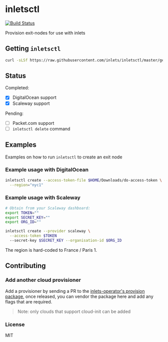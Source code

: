 # inletsctl

[![Build Status](https://travis-ci.org/inlets/inletsctl.svg?branch=master)](https://travis-ci.org/inlets/inletsctl)

Provision exit-nodes for use with inlets

## Getting `inletsctl`

```sh
curl -sLSf https://raw.githubusercontent.com/inlets/inletsctl/master/get.sh | sudo sh
```

## Status

Completed:

* [x] DigitalOcean support
* [x] Scaleway support

Pending:

* [ ] Packet.com support
* [ ] `inletsctl delete` command

## Examples

Examples on how to run `inletsctl` to create an exit node

### Example usage with DigitalOcean

```sh
inletsctl create --access-token-file $HOME/Downloads/do-access-token \
  --region="nyc1"
```

### Example usage with Scaleway

```sh
# Obtain from your Scaleway dashboard:
export TOKEN=""
export SECRET_KEY=""
export ORG_ID=""

inletsctl create --provider scaleway \
  --access-token $TOKEN
  --secret-key $SECRET_KEY --organisation-id $ORG_ID
```

The region is hard-coded to France / Paris 1.

## Contributing

### Add another cloud provisioner

Add a provisioner by sending a PR to the [inlets-operator's provision package](https://github.com/inlets/inlets-operator/tree/master/pkg/provision), once released, you can vendor the package here and add any flags that are required.

> Note: only clouds that support cloud-init can be added

### License

MIT

